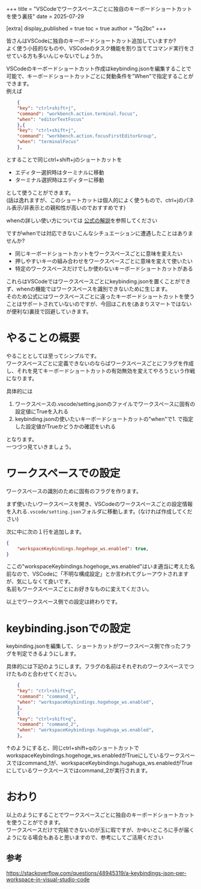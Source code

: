 +++
title = "VSCodeでワークスペースごとに独自のキーボードショートカットを使う裏技"
date = 2025-07-29

[extra]
display_published = true
toc = true
author = "5q2bc"
+++



皆さんはVSCodeに独自のキーボードショートカット追加していますか?  
よく使う小技的なものや、VSCodeのタスク機能を割り当ててコマンド実行をさせている方も多いんじゃないでしょうか。  

VSCodeのキーボードショートカット作成はkeybinding.jsonを編集することで可能で、キーボードショートカットごとに発動条件を"When"で指定することができます。  
例えば
```json
	{
	"key": "ctrl+shift+j",
	"command": "workbench.action.terminal.focus",
	"when": "editorTextFocus"
	},{
	"key": "ctrl+shift+j",
	"command": "workbench.action.focusFirstEditorGroup",
	"when": "terminalFocus"
	},
```

とすることで同じctrl+shift+jのショートカットを
- エディター選択時はターミナルに移動
- ターミナル選択時はエディターに移動

として使うことができます。  
(話は逸れますが、このショートカットは個人的によく使うもので、ctrl+jのパネル表示/非表示との親和性が高いのでおすすめです)

whenの詳しい使い方については [公式の解説](https://code.visualstudio.com/api/references/when-clause-contexts)を参照してください

ですがwhenでは対応できないこんなシチュエーションに遭遇したことはありませんか?
- 同じキーボードショートカットをワークスペースごとに意味を変えたい
- 押しやすいキーの組み合わせをワークスペースごとに意味を変えて使いたい
- 特定のワークスペースだけでしか使わないキーボードショートカットがある

これらはVSCodeではワークスペースごとにkeybinding.jsonを置くことができず、whenの機能ではワークスペースを識別できないために生じます。  
そのため公式にはワークスペースごとに違ったキーボードショートカットを使うことはサポートされていないのですが、今回はこれを(あまりスマートではないが便利な)裏技で回避していきます。

# やることの概要

やることとしては至ってシンプルです。  
ワークスペースごとに定義できないのならばワークスペースごとにフラグを作成し、それを見てキーボードショートカットの有効無効を変えてやろうという作戦になります。

具体的には
1. ワークスペースの.vscode/setting.jsonのファイルでワークスペースに固有の設定値にTrueを入れる
2. keybinding.jsonの使いたいキーボードショートカットの"when"で1. で指定した設定値がTrueかどうかの確認をいれる

となります。  
一つづつ見ていきましょう。

# ワークスペースでの設定

ワークスペースの識別のために固有のフラグを作ります。

まず使いたいワークスペースを開き、VSCodeのワークスペースごとの設定情報を入れる`.vscode/setting.json`フォルダに移動します。(なければ作成してください)

次に中に次の１行を追加します。
```json
{
	"workspaceKeybindings.hogehoge_ws.enabled": true,
}
```


ここの"workspaceKeybindings.hogehoge_ws.enabled"はいま適当に考えた名前なので、VSCodeに「不明な構成設定」とか言われてグレーアウトされますが、気にしなくて良いです。  
名前もワークスペースごとにお好きなものに変えてください。

以上でワークスペース側での設定は終わりです。

# keybinding.jsonでの設定

keybinding.jsonを編集して、ショートカットがワークスペース側で作ったフラグを判定できるようにします。

具体的には下記のようにします。フラグの名前はそれぞれのワークスペースでつけたものと合わせてください。
```json
	{
	"key": "ctrl+shift+q",
	"command": "command_1",
	"when": "workspaceKeybindings.hogehoge_ws.enabled",
	},
	{
	"key": "ctrl+shift+q",
	"command": "command_2",
	"when": "workspaceKeybindings.hugahuga_ws.enabled",
	},
```

↑のようにすると、同じctrl+shift+qのショートカットでworkspaceKeybindings.hogehoge_ws.enabledがTrueにしているワークスペースではcommand_1が、workspaceKeybindings.hugahuga_ws.enabledがTrueにしているワークスペースではcommand_2が実行されます。


# おわり

以上のようにすることでワークスペースごとに独自のキーボードショートカットを使うことができます。  
ワークスペースだけで完結できないのが玉に瑕ですが、かゆいところに手が届くようになる場合もあると思いますので、参考にしてご活用ください


## 参考

https://stackoverflow.com/questions/48945319/a-keybindings-json-per-workspace-in-visual-studio-code
